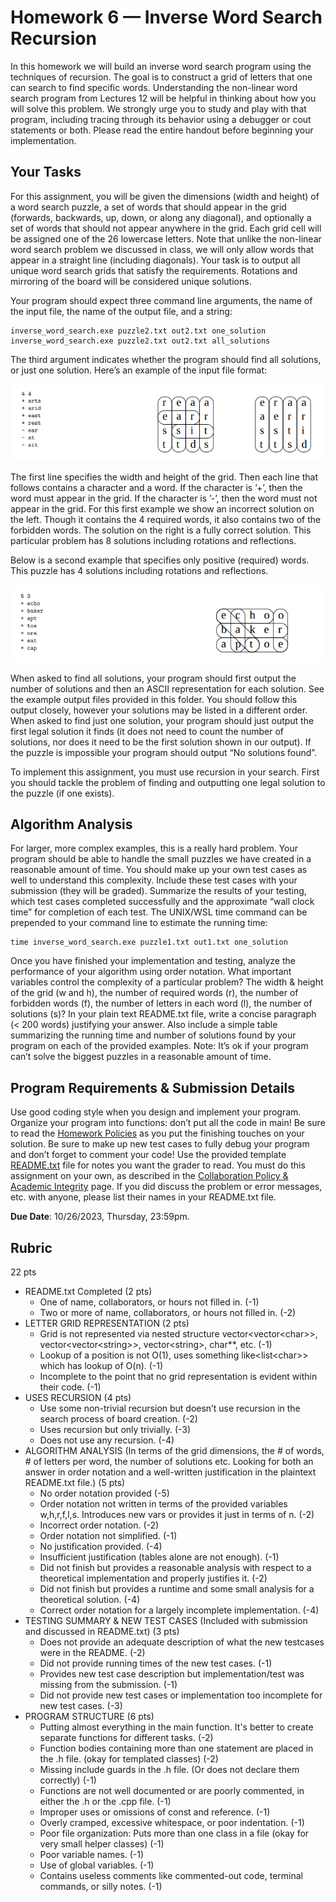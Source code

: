 # Homework 6 — Inverse Word Search Recursion

In this homework we will build an inverse word search program using the techniques of recursion. 
The goal is to construct a grid of letters that one can search to find specific words. Understanding the non-linear word
search program from Lectures 12 will be helpful in thinking about how you will solve this problem.
We strongly urge you to study and play with that program, including tracing through its behavior using a
debugger or cout statements or both. Please read the entire handout before beginning your implementation.

## Your Tasks

For this assignment, you will be given the dimensions (width and height) of a word search puzzle, a set of
words that should appear in the grid (forwards, backwards, up, down, or along any diagonal), and optionally
a set of words that should not appear anywhere in the grid. Each grid cell will be assigned one of the 26
lowercase letters. Note that unlike the non-linear word search problem we discussed in class, we will only
allow words that appear in a straight line (including diagonals). Your task is to output all unique word
search grids that satisfy the requirements. Rotations and mirroring of the board will be considered unique
solutions.

Your program should expect three command line arguments, the name of the input file, the name of the
output file, and a string:

```console
inverse_word_search.exe puzzle2.txt out2.txt one_solution
inverse_word_search.exe puzzle2.txt out2.txt all_solutions
```

The third argument indicates whether the program should find all solutions, or just one solution. Here’s an
example of the input file format:

![alt text](example1.png "example1")

The first line specifies the width and height of the grid. Then each line that follows contains a character
and a word. If the character is ’+’, then the word must appear in the grid. If the character is ’-’, then the
word must not appear in the grid. For this first example we show an incorrect solution on the left. Though
it contains the 4 required words, it also contains two of the forbidden words. The solution on the right is a
fully correct solution. This particular problem has 8 solutions including rotations and reflections.

Below is a second example that specifies only positive (required) words. This puzzle has 4 solutions including
rotations and reflections.

![alt text](example2.png "example2")

When asked to find all solutions, your program should first output the number of solutions and then an
ASCII representation for each solution. See the example output files provided in this folder. You should follow
this output closely, however your solutions may be listed in a different order. When asked to find just one
solution, your program should just output the first legal solution it finds (it does not need to count the
number of solutions, nor does it need to be the first solution shown in our output). If the puzzle is impossible
your program should output “No solutions found”.

To implement this assignment, you must use recursion in your search. First you should tackle the problem
of finding and outputting one legal solution to the puzzle (if one exists).

## Algorithm Analysis

For larger, more complex examples, this is a really hard problem. Your program should be able to handle
the small puzzles we have created in a reasonable amount of time. You should make up your own test cases
as well to understand this complexity. Include these test cases with your submission (they will be graded).
Summarize the results of your testing, which test cases completed successfully and the approximate “wall
clock time” for completion of each test. The UNIX/WSL time command can be prepended to your command
line to estimate the running time:

```console
time inverse_word_search.exe puzzle1.txt out1.txt one_solution
```

Once you have finished your implementation and testing, analyze the performance of your algorithm using
order notation. What important variables control the complexity of a particular problem? The width &
height of the grid (w and h), the number of required words (r), the number of forbidden words (f), the
number of letters in each word (l), the number of solutions (s)? In your plain text README.txt file, write
a concise paragraph (< 200 words) justifying your answer. Also include a simple table summarizing the
running time and number of solutions found by your program on each of the provided examples. Note: It’s
ok if your program can’t solve the biggest puzzles in a reasonable amount of time.

## Program Requirements & Submission Details

Use good coding style when you design and implement your program. Organize your program into functions:
don’t put all the code in main! Be sure to read the [Homework Policies](https://www.cs.rpi.edu/academics/courses/fall23/csci1200/homework_policies.php) as you put the finishing touches on your solution. Be sure to make up new test cases to fully debug your program and don’t forget
to comment your code! Use the provided template [README.txt](./README.txt) file for notes you want the grader to read.
You must do this assignment on your own, as described in the [Collaboration Policy & Academic Integrity](https://www.cs.rpi.edu/academics/courses/fall23/csci1200/academic_integrity.php) page. If you did discuss the problem or error messages, etc. with anyone, please list their names in your README.txt file.

**Due Date**: 10/26/2023, Thursday, 23:59pm.

## Rubric

22 pts
 - README.txt Completed (2 pts)
   - One of name, collaborators, or hours not filled in. (-1)
   - Two or more of name, collaborators, or hours not filled in. (-2)
 - LETTER GRID REPRESENTATION (2 pts)
   - Grid is not represented via nested structure vector&lt;vector&lt;char&gt;&gt;, vector&lt;vector&lt;string&gt;&gt;, vector&lt;string&gt;, char\*\*, etc. (-1)
   - Lookup of a position is not O(1), uses something like&lt;list&lt;char&gt;&gt; which has lookup of O(n). (-1)
   - Incomplete to the point that no grid representation is evident within their code. (-1)
 - USES RECURSION (4 pts)
   - Use some non-trivial recursion but doesn’t use recursion in the search process of board creation. (-2)
   - Uses recursion but only trivially. (-3)
   - Does not use any recursion. (-4)
 - ALGORITHM ANALYSIS (In terms of the grid dimensions, the # of words, # of letters per word, the number of solutions etc.  Looking for both an answer in order notation and a well-written justification in the plaintext README.txt file.) (5 pts)
   - No order notation provided (-5)
   - Order notation not written in terms of the provided variables w,h,r,f,l,s. Introduces new vars or provides it just in terms of n. (-2)
   - Incorrect order notation. (-2)
   - Order notation not simplified. (-1)
   - No justification provided. (-4)
   - Insufficient justification (tables alone are not enough). (-1)
   - Did not finish but provides a reasonable analysis with respect to a theoretical implementation and properly justifies it. (-2)
   - Did not finish but provides a runtime and some small analysis for a theoretical solution. (-4)
   - Correct order notation for a largely incomplete implementation. (-4)
 - TESTING SUMMARY & NEW TEST CASES (Included with submission and discussed in README.txt) (3 pts)
   - Does not provide an adequate description of what the new testcases were in the README. (-2)
   - Did not provide running times of the new test cases. (-1)
   - Provides new test case description but implementation/test was missing from the submission. (-1)
   - Did not provide new test cases or implementation too incomplete for new test cases. (-3)
 - PROGRAM STRUCTURE (6 pts)
   - Putting almost everything in the main function. It's better to create separate functions for different tasks. (-2)
   - Function bodies containing more than one statement are placed in the .h file. (okay for templated classes) (-2)
   - Missing include guards in the .h file. (Or does not declare them correctly) (-1)
   - Functions are not well documented or are poorly commented, in either the .h or the .cpp file. (-1)
   - Improper uses or omissions of const and reference. (-1)
   - Overly cramped, excessive whitespace, or poor indentation. (-1)
   - Poor file organization: Puts more than one class in a file (okay for very small helper classes) (-1)
   - Poor variable names. (-1)
   - Use of global variables. (-1)
   - Contains useless comments like commented-out code, terminal commands, or silly notes. (-1)
